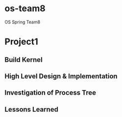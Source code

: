 # os-team8
OS Spring Team8

# Project1 

## Build Kernel

## High Level Design & Implementation

## Investigation of Process Tree

## Lessons Learned
